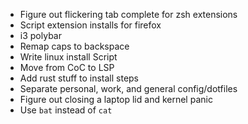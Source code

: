 - Figure out flickering tab complete for zsh extensions
- Script extension installs for firefox
- i3 polybar
- Remap caps to backspace
- Write linux install Script
- Move from CoC to LSP
- Add rust stuff to install steps
- Separate personal, work, and general config/dotfiles
- Figure out closing a laptop lid and kernel panic
- Use `bat` instead of `cat`
